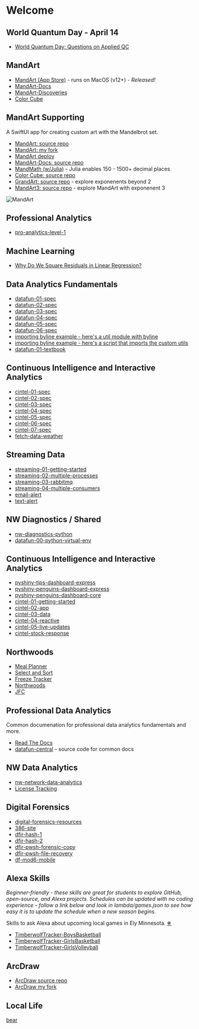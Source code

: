 # Welcome

## World Quantum Day - April 14

- [World Quantum Day: Questions on Applied QC](https://github.com/denisecase/world-quantum-day-2024)

## MandArt

- [MandArt (App Store)](https://apps.apple.com/us/app/mandart/id6445924588?mt=12) - runs on MacOS (v12+) - _Released!_
- [MandArt-Docs](https://denisecase.github.io/MandArt-Docs/documentation/mandart/)
- [MandArt-Discoveries](https://github.com/denisecase/MandArt-Discoveries)
- [Color Cube](https://denisecase.github.io/color-cube/)

## MandArt Supporting

A SwiftUI app for creating custom art with the Mandelbrot set.

- [MandArt: source repo](https://github.com/brucehjohnson/MandArt) 
- [MandArt: my fork](https://github.com/denisecase/MandArt)
- [MandArt deploy](https://github.com/bruceranger/MandArt/)
- [MandArt-Docs: source repo](https://github.com/denisecase/MandArt-Docs)
- [MandMath (w/Julia)](https://github.com/denisecase/MandMath.jl) - Julia enables 150 - 1500+ decimal places
- [Color Cube: source repo](https://github.com/denisecase/color-cube)
- [GrandArt: source repo](https://github.com/denisecase/GrandArt) - explore exponenents beyond 2
- [MandArt3: source repo](https://github.com/denisecase/MandArt3) - explore MandArt with exponenent 3

![MandArt](https://raw.githubusercontent.com/brucehjohnson/MandArt/main/Resources/MandelbrotFigure1024x1024.png)

## Professional Analytics

- [pro-analytics-level-1](https://github.com/denisecase/pro-analytics-level-1)

## Machine Learning

- [Why Do We Square Residuals in Linear Regression?](https://github.com/denisecase/python-ml-linear-regression/) 

## Data Analytics Fundamentals

- [datafun-01-spec](https://github.com/denisecase/datafun-01-spec)
- [datafun-02-spec](https://github.com/denisecase/datafun-02-spec)
- [datafun-03-spec](https://github.com/denisecase/datafun-03-spec)
- [datafun-04-spec](https://github.com/denisecase/datafun-04-spec)
- [datafun-05-spec](https://github.com/denisecase/datafun-05-spec)
- [datafun-06-spec](https://github.com/denisecase/datafun-06-spec)
- [importing byline example - here's a util module with byline](https://github.com/denisecase/datafun-02-projsetup/blob/main/Dowdle_utils.py)
- [importing byline example - here's a script that imports the custom utils](https://github.com/denisecase/datafun-02-projsetup/blob/main/projsetup.py)
- [datafun-01-textbook](https://github.com/denisecase/datafun-01-textbook)

## Continuous Intelligence and Interactive Analytics

- [cintel-01-spec](https://github.com/denisecase/cintel-01-spec)
- [cintel-02-spec](https://github.com/denisecase/cintel-02-spec)
- [cintel-03-spec](https://github.com/denisecase/cintel-03-spec)
- [cintel-04-spec](https://github.com/denisecase/cintel-04-spec)
- [cintel-05-spec](https://github.com/denisecase/cintel-05-spec)
- [cintel-06-spec](https://github.com/denisecase/cintel-06-spec)
- [cintel-07-spec](https://github.com/denisecase/cintel-07-spec)
- [fetch-data-weather](https://github.com/denisecase/fetch-data-weather)

## Streaming Data

- [streaming-01-getting-started](https://github.com/denisecase/streaming-01-getting-started)
- [streaming-02-multiple-processes](https://github.com/denisecase/streaming-02-multiple-processes)
- [streaming-03-rabbitmq](https://github.com/denisecase/streaming-03-rabbitmq)
- [streaming-04-multiple-consumers](https://github.com/denisecase/streaming-04-multiple-consumers)
- [email-alert](https://github.com/denisecase/email-alert)
- [text-alert](https://github.com/denisecase/text-alert)

## NW Diagnostics / Shared

- [nw-diagnostics-python](https://github.com/denisecase/nw-diagnostics-python)
- [datafun-00-python-virtual-env](https://github.com/denisecase/datafun-00-python-virtual-env)

## Continuous Intelligence and Interactive Analytics

- [pyshiny-tips-dashboard-express](https://github.com/denisecase/pyshiny-tips-dashboard-express)
- [pyshiny-penguins-dashboard-express](https://github.com/denisecase/pyshiny-penguins-dashboard-express)
- [pyshiny-penguins-dashboard-core](https://github.com/denisecase/pyshiny-penguins-dashboard-core)
- [cintel-01-getting-started](https://github.com/denisecase/cintel-01-getting-started)
- [cintel-02-app](https://github.com/denisecase/cintel-02-app)
- [cintel-03-data](https://github.com/denisecase/cintel-03-data)
- [cintel-04-reactive](https://github.com/denisecase/cintel-04-reactive)
- [cintel-05-live-updates](https://github.com/denisecase/cintel-05-live-updates)
- [cintel-stock-response](https://github.com/denisecase/cintel-stock-response)

## Northwoods

- [Meal Planner](https://denisecase.github.io/meal-planner/)
- [Select and Sort](https://denisecase.github.io/select-and-sort/)
- [Freeze Tracker](https://github.com/denisecase/freeze-tracker)
- [Northwoods](https://github.com/denisecase/Northwoods)
- [JFC](https://github.com/denisecase/johnson-family-cabin)

## Professional Data Analytics

Common documenation for professional data analytics fundamentals and more. 

- [Read The Docs](https://denisecase.github.io/datafun-central/)
- [datafun-central](https://github.com/denisecase/datafun-central) - source code for common docs

## NW Data Analytics

- [nw-network-data-analytics](https://github.com/denisecase/nw-network-data-analytics)
- [License Tracking](https://github.com/denisecase/license-tracking)

## Digital Forensics

- [digital-forensics-resources](https://github.com/denisecase/digital-forensics-resources)
- [386-site](https://github.com/denisecase/386-site)
- [dfir-hash-1](https://github.com/denisecase/dfir-hash-1)
- [dfir-hash-2](https://github.com/denisecase/dfir-hash-2)
- [dfir-pwsh-forensic-copy](https://github.com/denisecase/dfir-pwsh-forensic-copy)
- [dfir-pwsh-file-recovery](https://github.com/denisecase/dfir-pwsh-file-recovery)
- [df-mod6-mobile](https://github.com/denisecase/df-mod6-mobile)

## Alexa Skills

_Beginner-friendly - 
these skills are great for students to explore GitHub, open-source, and Alexa projects. 
Schedules can be updated with no coding experience - 
follow a link below and look in lambda/games.json to see how easy it is to update the schedule when a new season begins._ 

Skills to ask Alexa about upcoming local games in Ely Minnesota. [❄](https://www.wunderground.com/forecast/us/mn/ely)

- [TimberwolfTracker-BoysBasketball](https://github.com/denisecase/TimberwolfTracker-BoysBasketball)
- [TimberwolfTracker-GirlsBasketball](https://github.com/denisecase/TimberwolfTracker-GirlsBasketball)
- [TimberwolfTracker-GirlsVolleyball](https://github.com/denisecase/TimberwolfTracker-GirlsVolleyball)

## ArcDraw

- [ArcDraw source repo](https://github.com/brucehjohnson/ArcDraw) 
- [ArcDraw my fork](https://github.com/denisecase/ArcDraw) 

## Local Life

[bear](images/bear.png)
